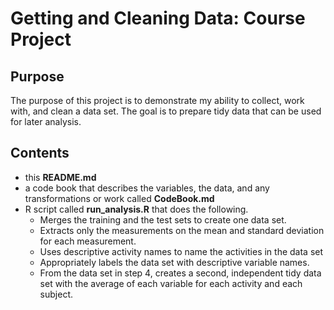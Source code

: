 Getting and Cleaning Data: Course Project
=======================

## Purpose
The purpose of this project is to demonstrate my ability to collect, work with, and clean a data set. The goal is to prepare tidy data that can be used for later analysis. 

## Contents
- this **README.md**
- a code book that describes the variables, the data, and any transformations or work called **CodeBook.md**
- R script called **run_analysis.R** that does the following. 
	- Merges the training and the test sets to create one data set.
	- Extracts only the measurements on the mean and standard deviation for each measurement. 
	- Uses descriptive activity names to name the activities in the data set
	- Appropriately labels the data set with descriptive variable names. 
	- From the data set in step 4, creates a second, independent tidy data set with the average of each variable for each activity and each subject.
	
	
